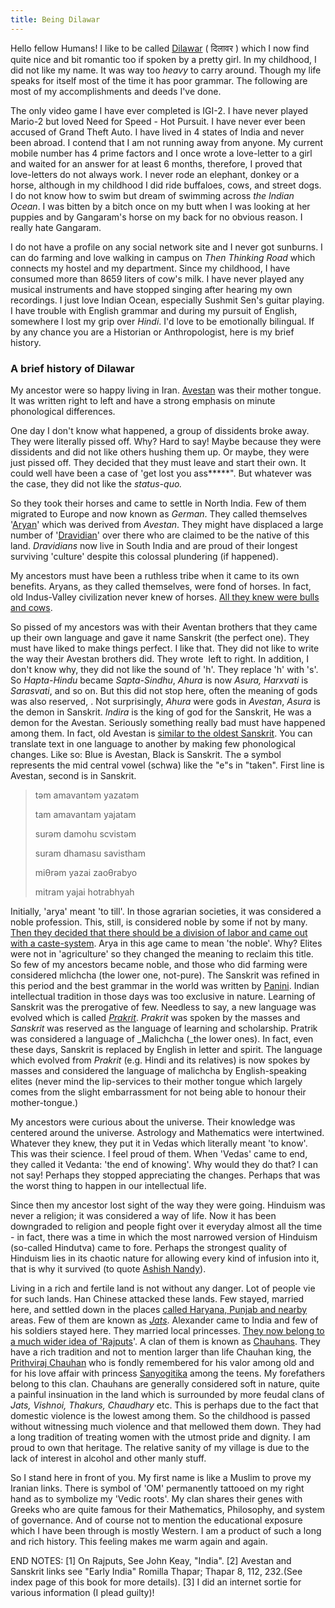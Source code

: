 ```yaml
---
title: Being Dilawar
---
```


Hello fellow Humans! I like to be called
[Dilawar](http://en.wikipedia.org/wiki/Dilawar) ( दिलावर ) which I now find quite
nice and bit romantic too if spoken by a pretty girl. In my childhood, I did
not like my name. It was way too _heavy_ to carry around. Though my life speaks
for itself most of the time it has poor grammar. The following are most of my
accomplishments and deeds I've done.

The only video game I have ever completed is IGI-2. I have never played Mario-2
but loved Need for Speed - Hot Pursuit. I have never ever been accused of Grand
Theft Auto. I have lived in 4 states of India and never been abroad. I contend
that I am not running away from anyone. My current mobile number has 4 prime
factors and I once wrote a love-letter to a girl and waited for an answer for
at least 6 months, therefore, I proved that love-letters do not always work. I
never rode an elephant, donkey or a horse, although in my childhood I did ride
buffaloes, cows, and street dogs. I do not know how to swim but dream of
swimming across _the Indian Ocean_. I was bitten by a bitch once on my butt
when I was looking at her puppies and by Gangaram's horse on my back for no
obvious reason. I really hate Gangaram.

I do not have a profile on any social network site and I never got sunburns. I
can do farming and love walking in campus on _Then Thinking Road_ which
connects my hostel and my department. Since my childhood, I have consumed more
than 8659 liters of cow's milk. I have never played any musical instruments and
have stopped singing after hearing my own recordings. I just love Indian Ocean,
especially Sushmit Sen's guitar playing. I have trouble with English grammar
and during my pursuit of English, somewhere I lost my grip over _Hindi_. I'd
love to be emotionally bilingual. If by any chance you are a Historian or
Anthropologist, here is my brief history.

### A brief history of Dilawar

My ancestor were so happy living in Iran.
[Avestan](http://en.wikipedia.org/wiki/Avestan_language) was their mother
tongue. It was written right to left and have a strong emphasis on minute
phonological differences.

One day I don't know what happened, a group of dissidents broke away. They were
literally pissed off. Why? Hard to say! Maybe because they were dissidents and
did not like others hushing them up. Or maybe, they were just pissed off. They
decided that they must leave and start their own. It could well have been a
case of 'get lost you ass\*\*\*\*\*". But whatever was the case, they did not
like the _status-quo._

So they took their horses and came to settle in North India. Few of them
migrated to Europe and now known as _German_. They called themselves
'[Aryan](http://en.wikipedia.org/wiki/Arya)' which was derived from _Avestan_.
They might have displaced a large number of
'[Dravidian](http://en.wikipedia.org/wiki/Dravidians)' over there who are
claimed to be the native of this land. _Dravidians_ now live in South India and
are proud of their longest surviving 'culture' despite this colossal plundering
(if happened).

My ancestors must have been a ruthless tribe when it came to its own benefits.
Aryans, as they called themselves, were fond of horses. In fact, old
Indus-Valley civilization never knew of horses. [All they knew were bulls and
cows](http://www.thehindu.com/fline/fl1720/17200040.htm).

So pissed of my ancestors was with their Aventan brothers that they came up
their own language and gave it name Sanskrit (the perfect one). They must have
liked to make things perfect. I like that. They did not like to write the way
their Avestan brothers did. They wrote  left to right. In addition, I don't
know why, they did not like the sound of 'h'. They replace 'h' with 's'. So
_Hapta-Hindu_ became _Sapta-Sindhu_, _Ahura_ is now _Asura, Harxvati_ is
_Sarasvati_, and so on. But this did not stop here, often the meaning of gods
was also reserved, . Not surprisingly, _Ahura_ were gods in _Avestan_,
_Asura_ is the demon in Sanskrit. _Indira_ is the king of god for the Sanskrit,
He was a demon for the Avestan. Seriously something really bad must have
happened among them. In fact, old Avestan is [similar to the oldest
Sanskrit](http://www.ancientscripts.com/avestan.html). You can translate text
in one language to another by making few phonological changes. Like so: Blue is
Avestan, Black is Sanskrit. The ə symbol represents the mid central vowel
(schwa) like the "e"s in "taken". First line is Avestan, second is in Sanskrit.

> təm amavantəm yazatəm
> 
> tam amavantam yajatam
> 
> surəm damohu scvistəm
> 
> suram dhamasu savistham
> 
> miθrəm yazai zaoθrabyo
> 
> mitram yajai hotrabhyah

Initially, 'arya' meant 'to till'. In those agrarian societies, it was
considered a noble profession. This, still, is considered noble by some if not
by many. [Then they decided that there should be a division of labor and came
out with a
caste-system](http://books.google.co.in/books?id=XsOtRGdvIigC&printsec=frontcover&source=gbs_navlinks_s#v=onepage&q=&f=false).
Arya in this age came to mean 'the noble'. Why? Elites were not in
'agriculture' so they changed the meaning to reclaim this title. So few of my
ancestors became noble, and those who did farming were considered mlichcha (the
lower one, not-pure). The Sanskrit was refined in this period and the best
grammar in the world was written by
[Panini](http://en.wikipedia.org/wiki/P%C4%81%E1%B9%87ini). Indian intellectual
tradition in those days was too exclusive in nature. Learning of Sanskrit was
the prerogative of few. Needless to say, a new language was evolved which is
called _[Prakrit](http://en.wikipedia.org/wiki/Prakrit)_. _Prakrit_ was spoken
by the masses and _Sanskrit_ was reserved as the language of learning and
scholarship. Pratrik was considered a language of _Malichcha (_the lower ones).
In fact, even these days, Sanskrit is replaced by English in letter and spirit.
The language which evolved from _Prakrit_ (e.g. Hindi and its relatives) is now
spokes by masses and considered the language of malichcha by English-speaking
elites (never mind the lip-services to their mother tongue which largely comes
from the slight embarrassment for not being able to honour their
mother-tongue.)

My ancestors were curious about the universe. Their knowledge was centered
around the universe. Astrology and Mathematics were intertwined. Whatever they
knew, they put it in Vedas which literally meant 'to know'. This was their
science. I feel proud of them. When 'Vedas' came to end, they called it
Vedanta: 'the end of knowing'. Why would they do that? I can not say! Perhaps
they stopped appreciating the changes. Perhaps that was the worst thing to
happen in our intellectual life.

Since then my ancestor lost sight of the way they were going. Hinduism was
never a religion; it was considered a way of life. Now it has been downgraded
to religion and people fight over it everyday almost all the time - in fact,
there was a time in which the most narrowed version of Hinduism (so-called
Hindutva) came to fore. Perhaps the strongest quality of Hinduism lies in its
chaotic nature for allowing every kind of infusion into it, that is why it
survived (to quote [Ashish Nandy](http://en.wikipedia.org/wiki/Ashis_Nandy)).

Living in a rich and fertile land is not without any danger. Lot of people vie
for such lands. Han Chinese attacked these lands. Few stayed, married here, and
settled down in the places [called Haryana, Punjab and
nearby](http://en.wikipedia.org/wiki/Indo-Scythian)  areas. Few of them are
known as _[Jats](http://en.wikipedia.org/wiki/Jat_people)_. Alexander came to
India and few of his soldiers stayed here. They married local princesses. [They
now belong to a much wider idea of
'Rajputs](http://en.wikipedia.org/wiki/Origin_of_Rajputs)'. A clan of them is
known as [Chauhans](http://en.wikipedia.org/wiki/Chauhan). They have a rich
tradition and not to mention larger than life Chauhan king, the [Prithviraj
Chauhan](http://en.wikipedia.org/wiki/Prithvi_Raj_Chauhan) who is fondly
remembered for his valor among old and for his love affair with princess
[Sanyogitika](http://en.wikipedia.org/wiki/Sanyogita) among the teens. My
forefathers belong to this clan. Chauhans are generally considered soft in
nature, quite a painful insinuation in the land which is surrounded by more
feudal clans of _Jats, Vishnoi, Thakurs, Chaudhary_ etc. This is perhaps due to
the fact that domestic violence is the lowest among them. So the childhood is
passed without witnessing much violence and that mellowed them down. They had a
long tradition of treating women with the utmost pride and dignity. I am proud
to own that heritage. The relative sanity of my village is due to the lack of
interest in alcohol and other manly stuff.

So I stand here in front of you. My first name is like a Muslim to prove my
Iranian links. There is symbol of 'OM' permanently tattooed on my right hand as
to symbolize my 'Vedic roots'. My clan shares their genes with Greeks who are
quite famous for their Mathematics, Philosophy, and system of governance. And
of course not to mention the educational exposure which I have been through is
mostly Western. I am a product of such a long and rich history. This feeling
makes me warm again and again.

END NOTES: \[1\] On Rajputs, See John Keay, "India". \[2\] Avestan and Sanskrit
links see "Early India" Romilla Thapar; Thapar 8, 112, 232.(See index page of
this book for more details). \[3\] I did an internet sortie for various
information (I plead guilty)!

